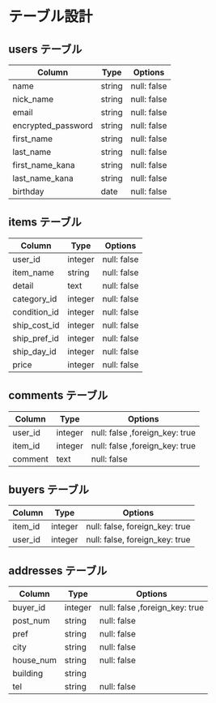 # テーブル設計

## users テーブル

| Column             | Type   | Options     |
| ------------------ | ------ | ----------- |
| name               | string | null: false |
| nick_name          | string | null: false |
| email              | string | null: false |
| encrypted_password | string | null: false |
| first_name         | string | null: false |
| last_name          | string | null: false |
| first_name_kana    | string | null: false |
| last_name_kana     | string | null: false |
| birthday           | date   | null: false |

## items テーブル

| Column          | Type       | Options     |
| --------------- | ---------- | ----------- |
| user_id         | integer    | null: false |
| item_name       | string     | null: false |
| detail          | text       | null: false |
| category_id     | integer    | null: false |
| condition_id    | integer    | null: false |
| ship_cost_id    | integer    | null: false |
| ship_pref_id    | integer    | null: false |
| ship_day_id     | integer    | null: false |
| price           | integer    | null: false |

## comments テーブル

| Column          | Type       | Options           |
| --------------- | ---------- | ----------------- |
| user_id         | integer    | null: false ,foreign_key: true |
| item_id         | integer    | null: false ,foreign_key: true |
| comment         | text       | null: false |

## buyers テーブル

| Column  | Type       | Options                        |
| ------- | ---------- | ------------------------------ |
| item_id | integer    | null: false, foreign_key: true |
| user_id | integer    | null: false, foreign_key: true |

## addresses テーブル

| Column          | Type       | Options                       |
| --------------- | ---------- | ----------------------------- |
| buyer_id        | integer    | null: false ,foreign_key: true|
| post_num        | string     | null: false                   |
| pref            | string     | null: false                   |
| city            | string     | null: false                   |
| house_num       | string     | null: false                   |
| building        | string     |                               |
| tel             | string     | null: false                   |
